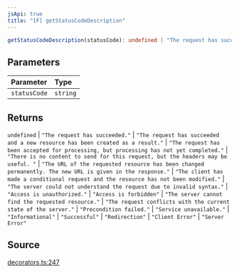 ```yaml
---
jsApi: true
title: "[F] getStatusCodeDescription"
---
```


```ts
getStatusCodeDescription(statusCode): undefined | "The request has succeeded." | "The request has succeeded and a new resource has been created as a result." | "The request has been accepted for processing, but processing has not yet completed." | "There is no content to send for this request, but the headers may be useful. " | "The URL of the requested resource has been changed permanently. The new URL is given in the response." | "The client has made a conditional request and the resource has not been modified." | "The server could not understand the request due to invalid syntax." | "Access is unauthorized." | "Access is forbidden" | "The server cannot find the requested resource." | "The request conflicts with the current state of the server." | "Precondition failed." | "Service unavailable." | "Informational" | "Successful" | "Redirection" | "Client Error" | "Server Error"
```

## Parameters

| Parameter    | Type     |
| :----------- | :------- |
| `statusCode` | `string` |

## Returns

`undefined` \| `"The request has succeeded."` \| `"The request has succeeded and a new resource has been created as a result."` \| `"The request has been accepted for processing, but processing has not yet completed."` \| `"There is no content to send for this request, but the headers may be useful. "` \| `"The URL of the requested resource has been changed permanently. The new URL is given in the response."` \| `"The client has made a conditional request and the resource has not been modified."` \| `"The server could not understand the request due to invalid syntax."` \| `"Access is unauthorized."` \| `"Access is forbidden"` \| `"The server cannot find the requested resource."` \| `"The request conflicts with the current state of the server."` \| `"Precondition failed."` \| `"Service unavailable."` \| `"Informational"` \| `"Successful"` \| `"Redirection"` \| `"Client Error"` \| `"Server Error"`

## Source

[decorators.ts:247](https://github.com/markcowl/cadl/blob/3db15286/packages/http/src/decorators.ts#L247)
